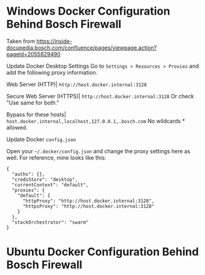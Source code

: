 # Windows Docker Configuration Behind Bosch Firewall

Taken from https://inside-docupedia.bosch.com/confluence/pages/viewpage.action?pageId=2055829490

Update Docker Desktop Settings
Go to ```Settings > Resources > Proxies``` and add the following proxy information.

Web Server (HTTP)|	```http://host.docker.internal:3128```	

Secure Web Server (HTTPS)|	```http://host.docker.internal:3128```    Or check "Use same for both."

Bypass for these hosts|	```host.docker.internal,localhost,127.0.0.1,.bosch.com```	No wildcards * allowed.


Update Docker ```config.json```

Open your `````~/.docker/config.json````` and change the proxy settings here as well. For reference, mine looks like this:
```
{
  "auths": {},
  "credsStore": "desktop",
  "currentContext": "default",
  "proxies": {
    "default": {
      "httpProxy": "http://host.docker.internal:3128",
      "httpsProxy": "http://host.docker.internal:3128"
    }
  },
  "stackOrchestrator": "swarm"
}
```

# Ubuntu Docker Configuration Behind Bosch Firewall 